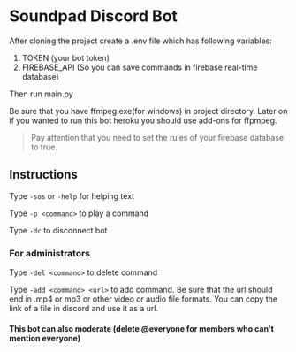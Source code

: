# Soundpad Discord Bot

After cloning the project create a .env file which has following variables:

1. TOKEN (your bot token)
2. FIREBASE_API (So you can save commands in firebase real-time database)

Then run main.py

Be sure that you have ffmpeg.exe(for windows) in project directory. Later on if you wanted to run this bot heroku you should use add-ons for ffpmpeg.

> Pay attention that you need to set the rules of your firebase database to true.

## Instructions

Type `-sos` or `-help` for helping text

Type `-p <command>` to play a command

Type `-dc` to disconnect bot

### For administrators

Type `-del <command>` to delete command

Type `-add <command> <url>` to add command. Be sure that the url should end in .mp4 or mp3 or other video or audio file formats. You can copy the link of a file in discord and use it as a url.

#### This bot can also moderate (delete @everyone for members who can't mention everyone)
